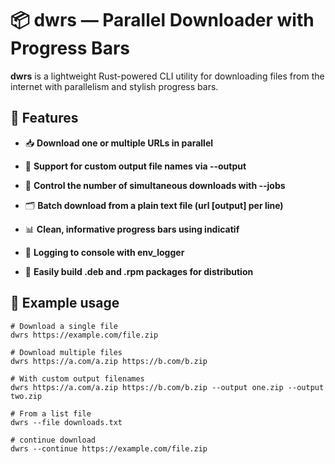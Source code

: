 # 📦 dwrs — Parallel Downloader with Progress Bars

**dwrs** is a lightweight Rust-powered CLI utility for downloading files from the internet with parallelism and stylish progress bars.
## 🚀 Features

   - 📥 **Download one or multiple URLs in parallel**

   - 📁 **Support for custom output file names via --output**

   - 🧵 **Control the number of simultaneous downloads with --jobs**

   - 🗂 **Batch download from a plain text file (url [output] per line)**

   - 📊 **Clean, informative progress bars using indicatif**

   - 🧾 **Logging to console with env_logger**

   - 🐧 **Easily build .deb and .rpm packages for distribution**

## 🔧 Example usage
```shell
# Download a single file
dwrs https://example.com/file.zip

# Download multiple files
dwrs https://a.com/a.zip https://b.com/b.zip

# With custom output filenames
dwrs https://a.com/a.zip https://b.com/b.zip --output one.zip --output two.zip

# From a list file
dwrs --file downloads.txt

# continue download
dwrs --continue https://example.com/file.zip
```
